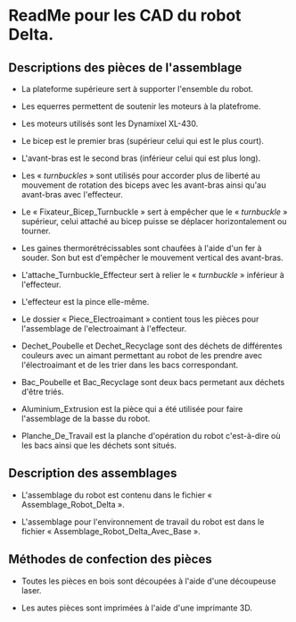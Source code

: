 # ReadMe pour les CAD du robot Delta.
## Descriptions des pièces de l'assemblage
* La plateforme supérieure sert à supporter l'ensemble du robot. 

* Les equerres permettent de soutenir les moteurs à la platefrome.

* Les moteurs utilisés sont les Dynamixel XL-430. 

* Le bicep est le premier bras (supérieur celui qui est le plus court).

* L'avant-bras est le second bras (inférieur celui qui est plus long).

* Les « *turnbuckles* » sont utilisés pour accorder plus de liberté au mouvement de rotation des biceps avec les avant-bras ainsi qu'au avant-bras avec l'effecteur.

* Le « Fixateur_Bicep_Turnbuckle » sert à empêcher que le « *turnbuckle* » supérieur, celui attaché au bicep puisse se déplacer horizontalement ou tourner. 

* Les gaines thermorétrécissables sont chaufées à l'aide d'un fer à souder. Son but est d'empêcher le mouvement vertical des avant-bras. 

* L'attache_Turnbuckle_Effecteur sert à relier le « *turnbuckle* » inférieur à l'effecteur.

* L'effecteur est la pince elle-même. 

* Le dossier « Piece_Electroaimant » contient tous les pièces pour l'assemblage de l'electroaimant à l'effecteur. 

* Dechet_Poubelle et Dechet_Recyclage sont des déchets de différentes couleurs avec un aimant permettant au robot de les prendre avec l'électroaimant et de les trier dans les bacs correspondant. 

* Bac_Poubelle et Bac_Recyclage sont deux bacs permetant aux déchets d'être triés.

* Aluminium_Extrusion est la pièce qui a été utilisée pour faire l'assemblage de la basse du robot. 

* Planche_De_Travail est la planche d'opération du robot c'est-à-dire où les bacs ainsi que les déchets sont situés.

## Description des assemblages
* L'assemblage du robot est contenu dans le fichier « Assemblage_Robot_Delta ».

* L'assemblage pour l'environnement de travail du robot est dans le fichier « Assemblage_Robot_Delta_Avec_Base ».

## Méthodes de confection des pièces
* Toutes les pièces en bois sont découpées à l'aide d'une découpeuse laser. 

* Les autes pièces sont imprimées à l'aide d'une imprimante 3D.
